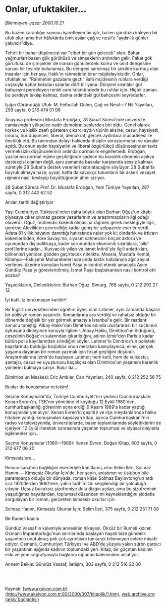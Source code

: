 # Onlar, ufuktakiler...

*Bilinmeyen-yazar 2000.10.21*

<div>
 <p class="spot">
  Bu bazen karanlığın sonunu işaretleyen bir ışık, bazen gündüzü imleyen bir ufuk olur; ama her hâlukârda ümit aşılar çağ ve nesil'e "aydınlık günler yakındır"diye.
 </p>
 <p class="metin">
  Tehirli bir bahar düşüncesi var "elbet bir gün gelecek" olan. Bahar yağmurları bazen gök gürültüsü ve şimşeklerin ardından gelir. Fakat gök gürültüsü de şimşekler de inanan gönüllerdeki korku ve ümit dengesine sarsıcı bir tesirde bulunamaz. Bu dengeyi sarsılmaz bir şekilde kurmuş olan insanlar için her şey, Hakk'ın rahmetinin birer müjdeleyicisidir. Onlar, ufuktakiler, "Rahmetim gazabımı geçti" ilahî müjdesinin ruhlara verdiği coşkuyla bahar kokuları salarlar dört bir yana. Dünyevî sıkıntılar gül bahçesini perdeleyen renkli cam hükmündedir bu ruhlar için. Hiçbir zaman bu perdeye takılıp kalmaz, daima ardındaki gül bahçesini seyrederler.
 </p>
 <p class="metin">
  Işığın Göründüğü Ufuk: M. Fethullah Gülen, Çağ ve Nesil—7 Nil Yayınları, 299 sayfa, 0 216 474 01 96
 </p>
 <p class="metin">
 </p>
 <p class="metin">
  Anayasa profesörü Mustafa Erdoğan, 28 Şubat Süreci'nde üniversite camiasından yükselen nadir demokrat seslerden biri oldu. Genel olarak korkak ve kişilik zaafı gösteren çıkarcı aydın tipinin aksine; cesur, haysiyetli, onurlu, hür düşünceli, liberal, demokrat, gerçek aydınlara mücadelesi ile öncülük etti. Bu tavrından dolayı hakkında disiplin soruşturmaları ve davalar açıldı. Bu onun aydın haysiyetini ve liberal özgürlükçü düşüncesinden taviz vermeksizin düşüncelerinin ardında durmasını engellemedi. Erdoğan, yazılarının normal rejime geçildiğinde sadece bu karanlık dönemin açıkça destekçisi olanları değil, aynı zamanda baskılar karşısında sessiz kalmak suretiyle 28 Şubat'a destek verenleri hatırlatacağını söylüyor. 28 Şubat'ta buyruk almaya hazır, uysal, hatta dalkavukça tutumların bir askeri vesayet rejimini nasıl besleyip büyüttüğünün altını çiziyor.
 </p>
 <p class="metin">
  28 Şubat Süreci: Prof. Dr. Mustafa Erdoğan, Yeni Türkiye Yayınları, 287 sayfa, 0 312 442 62 52
 </p>
 <p class="metin">
 </p>
 <p class="arabaslik">
  Anılar, tarihi değiştiriyor
 </p>
 <p class="metin">
  Yaşı Cumhuriyet Türkiyesi'nden daha büyük olan Burhan Oğuz'un kitabı piyasaya çıkar çıkmaz gazete yazarlarının ve araştırmacıların ilgi odağı oluverdi. Oğuz, mühendis kökenli olmasına rağmen gerek mesleğiyle ilgili, gerekse Alevilikten çevreciliğe kadar geniş bir yelpazede eserler verdi. Adeta 81 yıllık hayatını damıttığı hatıratında neler yok ki; dindarlık ve irticaın kökenlerinden, Kore Savaşı'na, siyaset sahnesinin birçok aktörü ve oyunundan dış politikaya, kadın sorunundan ekonomik sıkıntılara, 'aile' profillerine kadar... Kuvvacılık yılları ve İsmet İnönü'yle ilgili anlattıkları, bilinenleri yeniden gözden geçirtecek nitelikte. Mesela, Mustafa Kemal, Kütahya—Eskişehir Muharebeleri sırasında taktik hatalarıyla ağır zayiat verilmesi üzerine komutan İsmet Paşa'yı kontrol etmek amacıyla  Asım Gündüz Paşa'yı görevlendirmiş. İsmet Paşa başbakanken nasıl  kontrol etti acaba?
 </p>
 <p class="metin">
  Yaşadıklarım, Dinlediklerim: Burhan Oğuz, Simurg, 768 sayfa, 0 212 292 27 12
 </p>
 <p class="metin">
 </p>
 <p class="arabaslik">
  İyi katil, iz bırakmayan katildir!
 </p>
 <p class="metin">
  Bir İngiliz üniversitesinden öğretim üyesi olan Latimer, aynı zamanda başarılı bir polisiye roman yazarıdır. Romanlarına ara verdiği ve rahatsız olduğu bir dönemde değişik bir yer görmek amacıyla İstanbul'a gelir. Bir rastlantı sonucu tanıştığı Albay Hakkı'dan Dimitrios adında uluslararası bir suçlunun öyküsünü dinleyince konuyla ilgilenir. Albay Hakkı, Dimitrios'un öldüğünü, cesedinin Boğaz'ın sularından çıkarıldığını, adının İzmir'den Paris'e kadar bütün polis kayıtlarından silindiğini söyler. Latimer'in Dimitrios'un polisteki kayıtlarında bulduğu boşluklar onun merakını kamçılayınca, eline, gerçek yaşama dayanan bir roman yazmak için fırsat geçtiğini düşünür. Araştırmalarına İzmir'de başlayan Latimer; hem katil, hem de suikastçı, şantajcı, casus ve uyuşturucu kaçakçısı olan Dimitrios'un yaşamını karanlık yönlerini bulmaya çalışır. Bulur da...
 </p>
 <p class="metin">
  Dimitrios'un Maskesi: Eric Ambler, Can Yayınları, 240 sayfa, 0 212 252 56 75
 </p>
 <p class="metin">
 </p>
 <p class="arabaslik">
  Bunlar da konuşmalar netekim!
 </p>
 <p class="metin">
  Seçme Konuşmalar'da, Türkiye Cumhuriyeti'nin yedinci Cumhurbaşkanı Kenan Evren'in, TSK'nın yönetime el koyduğu 12 Eylül 1980'den, cumhurbaşkanlığı görevinin sona erdiği 9 Kasım 1989'a kadar yaptığı konuşmalar yer alıyor. Kenan Evren'in çeşitli il ve ilçe meydanlarında halka hitaben yaptığı konuşmaları kapsayan kitap, ayrıca Cumhurbaşkanı'nın radyo ve televizyonda, üniversitelerde, basın toplantılarında söylediklerini de içeriyor. 12 Eylül Harekatı sonrasında yaşanan toplumsal ve siyasal olaylarla ilgilenenler için...
 </p>
 <p class="metin">
  Seçme Konuşmalar (1980—1989): Kenan Evren, Doğan Kitap, 603 sayfa, 0 212 677 06 20
 </p>
 <p class="metin">
 </p>
 <p class="arabaslik">
  Kimsesizlere...
 </p>
 <p class="metin">
  Roman sanatına bağlılığını eserleriyle kanıtlamış olan Selim İleri, Solmaz Hanım — Kimsesiz Okurlar İçin'de, her şeyin, anlatımın ve üslubun bile paramparça olduğu bir dünyada, roman kişisi Solmaz Baylovtong'un ardı sıra 1920'lerden 1980'lere, yakın tarihimizin sergilendiği bir yolculuğa çıkıyor. Uçsuz bucaksız şizofreniye dolu dizgin açılan, ama bu şizofreninin yaşadığımız hayatlardan, toplumsal düzenden mi kaynaklandığını şiddetle sorgulayan bir roman; gerçekten kimsesiz okurlar için.
 </p>
 <p class="metin">
  Solmaz Hanım, Kimsesiz Okurlar İçin: Selim İleri, 375 sayfa, 0 212 251 71 08
 </p>
 <p class="metin">
 </p>
 <p class="arabaslik">
  Bir Rumeli kadını
 </p>
 <p class="metin">
  Gündüz Vassaf'ın kalemiyle annesinin hikayesi. Öksüz bir Rumeli kızının Osmanlı İmparatorluğu'nun sınırlarında başlayan hayatı bize gündelik yaşantının unutulmuş pek çok ayrıntısını tanıtarak bilinmeyen evlere misafir ediyor. Osmanlı, Cumhuriyet Türkiyesi ve ABD'de yüzyıla yakın süren çarpıcı bir yaşantının ışığında kadının toplumdaki yeri. Kitap, bir göçmen kadının eski ve yeni coğrafyasıyla bağlarını oğlunun kaleminden anlatıyor.
 </p>
 <p class="metin">
  Annem Belkıs: Gündüz Vassaf, İletişim, 303 sayfa, 0 212 516 22 60
 </p>
 <p class="metin">
 </p>
 <br/>
 <br/>
</div>

Kaynak: [www.aksiyon.com.tr](http://www.aksiyon.com.tr:80/2000/307/kitaplik/1.htm), [web.archive.org (arşiv bağlantısı)](http://web.archive.org/web/20020325023636/http://www.aksiyon.com.tr:80/2000/307/kitaplik/1.htm)
